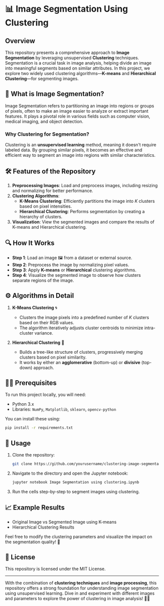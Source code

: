 # 📊 Image Segmentation Using Clustering

## Overview
This repository presents a comprehensive approach to **Image Segmentation** by leveraging unsupervised **Clustering** techniques. Segmentation is a crucial task in image analysis, helping divide an image into meaningful segments based on similar attributes. In this project, we explore two widely used clustering algorithms—**K-means** and **Hierarchical Clustering**—for segmenting images.

## 🧠 What is Image Segmentation?
Image Segmentation refers to partitioning an image into regions or groups of pixels, often to make an image easier to analyze or extract important features. It plays a pivotal role in various fields such as computer vision, medical imaging, and object detection.

### Why Clustering for Segmentation?
Clustering is an **unsupervised learning** method, meaning it doesn't require labeled data. By grouping similar pixels, it becomes an effective and efficient way to segment an image into regions with similar characteristics.

## 🛠 Features of the Repository
1. **Preprocessing Images**: Load and preprocess images, including resizing and normalizing for better performance.
2. **Clustering Algorithms**:
   - **K-Means Clustering**: Efficiently partitions the image into _K_ clusters based on pixel intensities.
   - **Hierarchical Clustering**: Performs segmentation by creating a hierarchy of clusters.
3. **Visualization**: View the segmented images and compare the results of K-means and Hierarchical clustering.

## 🔍 How It Works
- **Step 1**: Load an image 🖼️ from a dataset or external source.
- **Step 2**: Preprocess the image by normalizing pixel values.
- **Step 3**: Apply **K-means** or **Hierarchical** clustering algorithms.
- **Step 4**: Visualize the segmented image to observe how clusters separate regions of the image.

## ⚙️ Algorithms in Detail
1. **K-Means Clustering** 🌀
   - Clusters the image pixels into a predefined number of _K_ clusters based on their RGB values.
   - The algorithm iteratively adjusts cluster centroids to minimize intra-cluster variance.
  
2. **Hierarchical Clustering** 🌲
   - Builds a tree-like structure of clusters, progressively merging clusters based on pixel similarity.
   - It works by either an **agglomerative** (bottom-up) or **divisive** (top-down) approach.

## 🧑‍💻 Prerequisites
To run this project locally, you will need:
- Python 3.x
- Libraries: `NumPy`, `Matplotlib`, `sklearn`, `opencv-python`

You can install these using:
```bash
pip install -r requirements.txt
```

## 📝 Usage
1. Clone the repository:
   ```bash
   git clone https://github.com/yourusername/clustering-image-segmentation.git
   ```
2. Navigate to the directory and open the Jupyter notebook:
   ```bash
   jupyter notebook Image Segmentation using clustering.ipynb
   ```
3. Run the cells step-by-step to segment images using clustering.

## 📈 Example Results
- Original Image vs Segmented Image using K-means
- Hierarchical Clustering Results

Feel free to modify the clustering parameters and visualize the impact on the segmentation quality! 🔧

## 📄 License
This repository is licensed under the MIT License.

---

With the combination of **clustering techniques** and **image processing**, this repository offers a strong foundation for understanding image segmentation using unsupervised learning. Dive in and experiment with different images and parameters to explore the power of clustering in image analysis! 🎨✨
